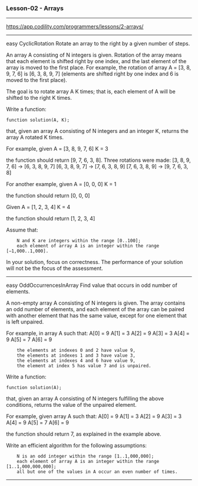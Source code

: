 ### Lesson-02 - Arrays
---------------------------------------------------------------------------------------------------

https://app.codility.com/programmers/lessons/2-arrays/

---------------------------------------------------------------------------------------------------
easy
	CyclicRotation
	Rotate an array to the right by a given number of steps.

An array A consisting of N integers is given. Rotation of the array means that each element is shifted right by one index, and the last element of the array is moved to the first place. For example, the rotation of array A = [3, 8, 9, 7, 6] is [6, 3, 8, 9, 7] (elements are shifted right by one index and 6 is moved to the first place).

The goal is to rotate array A K times; that is, each element of A will be shifted to the right K times.

Write a function:

    function solution(A, K);

that, given an array A consisting of N integers and an integer K, returns the array A rotated K times.

For example, given
    A = [3, 8, 9, 7, 6]
    K = 3

the function should return [9, 7, 6, 3, 8]. Three rotations were made:
    [3, 8, 9, 7, 6] -> [6, 3, 8, 9, 7]
    [6, 3, 8, 9, 7] -> [7, 6, 3, 8, 9]
    [7, 6, 3, 8, 9] -> [9, 7, 6, 3, 8]

For another example, given
    A = [0, 0, 0]
    K = 1

the function should return [0, 0, 0]

Given
    A = [1, 2, 3, 4]
    K = 4

the function should return [1, 2, 3, 4]

Assume that:

        N and K are integers within the range [0..100];
        each element of array A is an integer within the range [−1,000..1,000].

In your solution, focus on correctness. The performance of your solution will not be the focus of the assessment.

---------------------------------------------------------------------------------------------------
easy
	OddOccurrencesInArray
	Find value that occurs in odd number of elements.

A non-empty array A consisting of N integers is given. The array contains an odd number of elements, and each element of the array can be paired with another element that has the same value, except for one element that is left unpaired.

For example, in array A such that:
  A[0] = 9  A[1] = 3  A[2] = 9
  A[3] = 3  A[4] = 9  A[5] = 7
  A[6] = 9

        the elements at indexes 0 and 2 have value 9,
        the elements at indexes 1 and 3 have value 3,
        the elements at indexes 4 and 6 have value 9,
        the element at index 5 has value 7 and is unpaired.

Write a function:

    function solution(A);

that, given an array A consisting of N integers fulfilling the above conditions, returns the value of the unpaired element.

For example, given array A such that:
  A[0] = 9  A[1] = 3  A[2] = 9
  A[3] = 3  A[4] = 9  A[5] = 7
  A[6] = 9

the function should return 7, as explained in the example above.

Write an efficient algorithm for the following assumptions:

        N is an odd integer within the range [1..1,000,000];
        each element of array A is an integer within the range [1..1,000,000,000];
        all but one of the values in A occur an even number of times.

---------------------------------------------------------------------------------------------------
